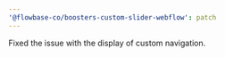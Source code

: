 ```yaml
---
'@flowbase-co/boosters-custom-slider-webflow': patch
---
```


Fixed the issue with the display of custom navigation.
